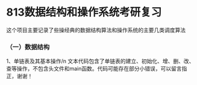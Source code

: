 # 813数据结构和操作系统考研复习
这个项目主要记录了些操经典的数据结构算法和操作系统的主要几类调度算法
### （一）数据结构
  1、单链表及其基本操作/n
  文本代码包含了单链表的建立、初始化、增、删、改、查等操作，不包含头文件和main函数。代码可能存在部分小错误，可以留言指正，谢谢！

